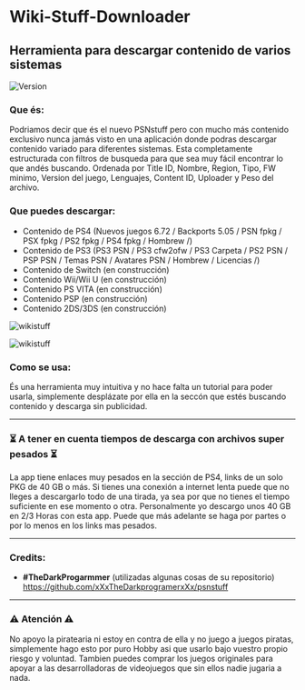 # Wiki-Stuff-Downloader
Herramienta para descargar contenido de varios sistemas 
---
![Version](https://img.shields.io/badge/Version-1.0.0-brightgreen.svg)

### Que és:

Podriamos decir que és el nuevo PSNstuff pero con mucho más contenido exclusivo nunca jamás visto en una aplicación donde podras descargar contenido variado para diferentes sistemas. Esta completamente estructurada con filtros de busqueda para que sea muy fácil encontrar lo que andés buscando. Ordenada por Title ID, Nombre, Region, Tipo, FW minimo, Version del juego, Lenguajes, Content ID, Uploader y Peso del archivo.

### Que puedes descargar:

- Contenido de PS4 (Nuevos juegos 6.72 / Backports 5.05 / PSN fpkg / PSX fpkg / PS2 fpkg / PS4 fpkg / Hombrew /)
- Contenido de PS3 (PS3 PSN / PS3 cfw2ofw / PS3 Carpeta / PS2 PSN / PSP PSN / Temas PSN / Avatares PSN / Hombrew / Licencias /)
- Contenido de Switch (en construcción)
- Contenido Wii/Wii U (en construcción)
- Contenido PS VITA (en construcción)
- Contenido PSP (en construcción)
- Contenido 2DS/3DS (en construcción)

![wikistuff](https://i.imgur.com/nJMm5ke.png)

![wikistuff](https://i.imgur.com/xLef2pF.png)

### Como se usa:

És una herramienta muy intuitiva y no hace falta un tutorial para poder usarla, simplemente desplázate por ella en la seccón que estés buscando contenido y descarga sin publicidad.

---

### ⏳ A tener en cuenta tiempos de descarga con archivos super pesados ⏳

La app tiene enlaces muy pesados en la sección de PS4, links de un solo PKG de 40 GB o más. Si tienes una conexión a internet lenta puede que no lleges a descargarlo todo de una tirada, ya sea por que no tienes el tiempo suficiente en ese momento o otra. Personalmente yo descargo unos 40 GB en 2/3 Horas con esta app. Puede que más adelante se haga por partes o por lo menos en los links mas pesados.

---

### Credits:

- **#TheDarkProgarmmer** (utilizadas algunas cosas de su repositorio) https://github.com/xXxTheDarkprogramerxXx/psnstuff

---

### ⚠️ Atención ⚠️

No apoyo la piratearia ni estoy en contra de ella y no juego a juegos piratas, simplemente hago esto por puro Hobby asi que usarlo bajo vuestro propio riesgo y voluntad. Tambien puedes comprar los juegos originales para apoyar a las desarrolladoras de videojuegos que sin ellos nadie jugaria a nada.




